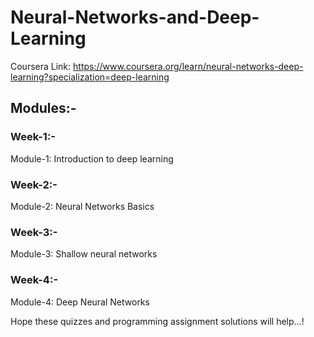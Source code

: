 # Neural-Networks-and-Deep-Learning
Coursera Link: https://www.coursera.org/learn/neural-networks-deep-learning?specialization=deep-learning
## Modules:-
### Week-1:- 
Module-1: Introduction to deep learning
### Week-2:- 
Module-2: Neural Networks Basics
### Week-3:- 
Module-3: Shallow neural networks
### Week-4:- 
Module-4: Deep Neural Networks

Hope these quizzes and programming assignment solutions will help...!

